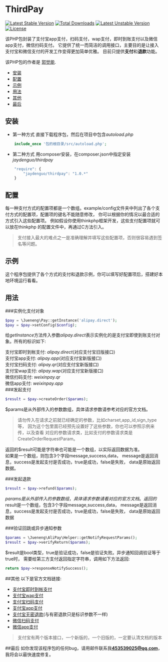 ThirdPay
===============
[![Latest Stable Version](https://poser.pugx.org/jaydenguo/thirdpay/v/stable)](https://packagist.org/packages/jaydenguo/thirdpay)
[![Total Downloads](https://poser.pugx.org/jaydenguo/thirdpay/downloads)](https://packagist.org/packages/jaydenguo/thirdpay)
[![Latest Unstable Version](https://poser.pugx.org/jaydenguo/thirdpay/v/unstable)](https://packagist.org/packages/jaydenguo/thirdpay)
[![License](https://poser.pugx.org/jaydenguo/thirdpay/license)](https://packagist.org/packages/jaydenguo/thirdpay)

该PHP包封装了支付宝app支付，扫码支付，wap支付，即时到账支付以及微信app支付，微信扫码支付。
它提供了统一而简洁的调用接口，主要目的是让接入支付宝和微信支付的开发工作变得更加简单优雅。
目前只提供**支付**和**退款**功能。

该PHP包的作者是 [郭觉能](http://www.jueneng.org).

* [安装](#安装)
* [配置](#配置)
* [示例](#示例)
* [用法](#用法)
* [其他](#其他)
* [最后](#最后)

## 安装
+ 第一种方式 直接下载程序包，然后在项目中包含*autoload.php*  
```php
    include_once '包的根目录/src/autoload.php';
```

+ 第二种方式 用composer安装，在composer.json中指定安装*jaydenguo/thirdpay*  
```js
    "require": {
        "jaydenguo/thirdpay": "1.0.*"
    }
```
## 配置
每一种支付方式的配置项都是一个数组。example/config文件夹中列出了各个支付方式的配置项，配置项的键名不能随意修改，
你可以根据你的情况以最合适的方式引入这些配置项。 例如假设你使用thinkphp框架开发，这些支付配置项就可以放在thinkphp
的配置文件中，再通过C方法引入。 

>支付接入最大的难点之一是准确理解并填写这些配置项，否则很容易遇到签名等问题。

## 示例
这个程序包提供了各个方式的支付和退款示例，你可以填写好配置项后，搭建好本地环境运行看看。

## 用法
###实例化支付对象
```php
$pay = \Jueneng\Pay::getInstance('alipay.direct');
$pay = $pay->setConfig($config);
```
给*getInstance*方法传入参数*alipay.direct*表示实例化的是支付宝即使到账支付对象。所有的标识如下:

支付宝即时到帐支付: *alipay.direct*(对应支付宝旧版接口)  
支付宝app支付: *alipay.app*(对应支付宝新版接口)   
支付宝扫码支付: *alipay.qr*(对应支付宝新版接口)   
支付宝wap支付: *alipay.wap*(对应支付宝新版接口)   
微信扫码支付: *weixinpay.qr*  
微信app支付: *weixinpay.app*    
###发起支付
```php
$result = $pay->createOrder($params);
```
$params是从外部传入的参数数组，具体请求参数请参考对应的官方文档。
>请勿传入在请求之前就已经确定的参数，比如charset,app_id,sign_type等，
因为这个包里面已经预先设置好了这些参数，你也可以参照示例来传，以及查看
对应的参数请求类，比如支付的参数请求类是CreateOrderRequestParam。

返回的$result可能是字符串也可能是一个数组，以实际返回数据为准。  
如果是一个数组，则包含3个字段message,success,data，
message是返回消息，success是发起支付是否成功，true是成功，false是失败，
data是原始返回数据。

###发起退款
```php
$result = $pay->refund($params);
```
$params是从外部传入的参数数组，具体请求参数请看对应的官方文档。  
返回的$result是一个数组，包含3个字段message,success,data，
message是返回消息，success是发起支付是否成功，true是成功，false是失败，
data是原始返回数据

###验证回跳或异步通知参数
```php
$params = \Jueneng\AliPay\Helper::getNotifyRequestParams();
$result = $pay->verifyReturn($params);
```
$result是bool类型，true是验证成功，false是验证失败。异步通知回调验证等于true时，
需要给第三方支付返回指定字符串，调用如下方法返回:
```php
return $pay->responseNotifySuccess();
```
##其他
以下是官方文档链接:
+ [支付宝即时到帐支付](https://doc.open.alipay.com/doc2/detail?treeId=62&articleId=103566&docType=1)
+ [支付宝wap支付](https://doc.open.alipay.com/doc2/detail?treeId=203&articleId=105288&docType=1)
+ [支付宝扫码支付](https://doc.open.alipay.com/docs/doc.htm?spm=a219a.7629140.0.0.548tMo&treeId=194&articleId=105203&docType=1)
+ [支付宝app支付](https://doc.open.alipay.com/doc2/detail?treeId=204&articleId=105051&docType=1)
+ [支付宝无密退款](https://doc.open.alipay.com/doc2/detail?treeId=62&articleId=103566&docType=1)(与有密退款只是标识参数不一样)
+ [微信扫码支付](https://pay.weixin.qq.com/wiki/doc/api/native.php?chapter=6_1)
+ [微信app支付](https://pay.weixin.qq.com/wiki/doc/api/app/app.php?chapter=8_1)

>支付宝有两个版本接口，一个新版的，一个旧版的，一定要认清文档的版本

##最后
如你发现该程序包的任何bug，请用邮件联系我**453539025@qq.com**，我将会以最快速度修复。